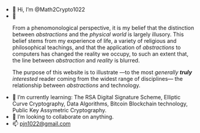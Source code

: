 - 👋 Hi, I’m @Math2Crypto1022
- 👀 <p> From a phenomonological perspective, it is my belief that the distinction
      between <i>abstractions</i> and the <i>physical world</i> is largely illusory.
      This belief stems from my experience of life, a variety of
      religious and philosophical teachings, and that the application
      of <i>abstractions</i> to computers has changed the reality we occupy, to such
      an extent that, the line between <i>abstraction</i> and <i>reality</i> is
      blurred. </p>
      <p>The purpose of this website is to illustrate  —to the most <i>generally <b>truly</b>
       interested </i> reader
      coming from the widest range of disciplines— the relationship between <i>abstractions</i>
      and technology.
- 🌱 I’m currently learning: The RSA Digital Signature Scheme, Elliptic Curve Cryptography, Data Algorithms, Bitcoin Blockchain technology, Public Key Assymetric Cryptography.
- 💞️ I’m looking to collaborate on anything.
- 📫 pjn1022@gmail.com

<!---
Math2Crypto1022/Math2Crypto1022 is a ✨ special ✨ repository because its `README.md` (this file) appears on your GitHub profile.
You can click the Preview link to take a look at your changes.
--->
